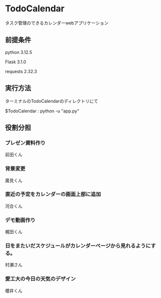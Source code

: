 # TodoCalendar
タスク管理のできるカレンダーwebアプリケーション

## 前提条件

python             3.12.5

Flask              3.1.0

requests           2.32.3

## 実行方法

ターミナルのTodoCalendarのディレクトリにて

$TodoCalendar : python -u "app.py"

## 役割分担





### プレゼン資料作り

前田くん

### 背景変更

廣見くん

### 直近の予定をカレンダーの画面上部に追加

河合くん

### デモ動画作り　

梶田くん


### 日をまたいだスケジュールがカレンダーページから見れるようにする。

村瀬さん

### 愛工大の今日の天気のデザイン

櫻井くん

